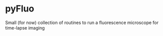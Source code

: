 # pyFluo
Small (for now) collection of routines to run a fluorescence microscope for time-lapse imaging

